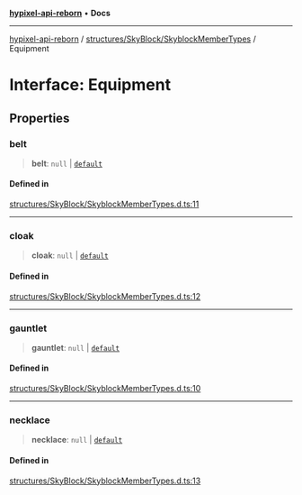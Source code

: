 [**hypixel-api-reborn**](../../../../README.md) • **Docs**

***

[hypixel-api-reborn](../../../../modules.md) / [structures/SkyBlock/SkyblockMemberTypes](../README.md) / Equipment

# Interface: Equipment

## Properties

### belt

> **belt**: `null` \| [`default`](../../SkyblockInventoryItem/classes/default.md)

#### Defined in

[structures/SkyBlock/SkyblockMemberTypes.d.ts:11](https://github.com/Kathund/REBORN-docs-TEST/blob/226e7f6a62bb6bca87ef0828ac84e9098d59f860/src/structures/SkyBlock/SkyblockMemberTypes.d.ts#L11)

***

### cloak

> **cloak**: `null` \| [`default`](../../SkyblockInventoryItem/classes/default.md)

#### Defined in

[structures/SkyBlock/SkyblockMemberTypes.d.ts:12](https://github.com/Kathund/REBORN-docs-TEST/blob/226e7f6a62bb6bca87ef0828ac84e9098d59f860/src/structures/SkyBlock/SkyblockMemberTypes.d.ts#L12)

***

### gauntlet

> **gauntlet**: `null` \| [`default`](../../SkyblockInventoryItem/classes/default.md)

#### Defined in

[structures/SkyBlock/SkyblockMemberTypes.d.ts:10](https://github.com/Kathund/REBORN-docs-TEST/blob/226e7f6a62bb6bca87ef0828ac84e9098d59f860/src/structures/SkyBlock/SkyblockMemberTypes.d.ts#L10)

***

### necklace

> **necklace**: `null` \| [`default`](../../SkyblockInventoryItem/classes/default.md)

#### Defined in

[structures/SkyBlock/SkyblockMemberTypes.d.ts:13](https://github.com/Kathund/REBORN-docs-TEST/blob/226e7f6a62bb6bca87ef0828ac84e9098d59f860/src/structures/SkyBlock/SkyblockMemberTypes.d.ts#L13)
